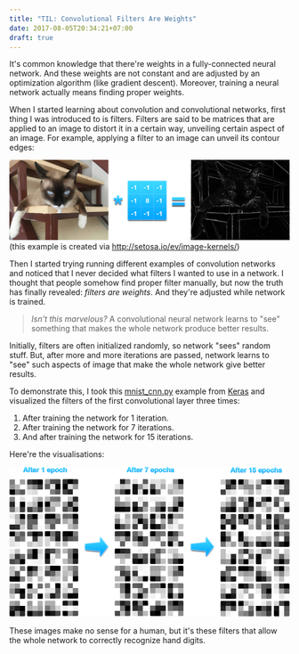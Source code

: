 ```yaml
---
title: "TIL: Convolutional Filters Are Weights"
date: 2017-08-05T20:34:21+07:00
draft: true
---
```


It's common knowledge that there're weights in a fully-connected neural network. And these weights are not constant and are adjusted by an optimization algorithm (like gradient descent). Moreover, training a neural network actually means finding proper weights.

When I started learning about convolution and convolutional networks, first thing I was introduced to is filters. Filters are said to be matrices that are applied to an image to distort it in a certain way, unveiling certain aspect of an image. For example, applying a filter to an image can unveil its contour edges:

![Convolution filter example](/images/convolution-filter-example.png)
(this example is created via http://setosa.io/ev/image-kernels/)

Then I started trying running different examples of convolution networks and noticed that I never decided what filters I wanted to use in a network. I thought that people somehow find proper filter manually, but now the truth has finally revealed: *filters are weights*. And they're adjusted while network is trained.

> *Isn't this marvelous?* A convolutional neural network learns to "see" something that makes the whole network produce better results.

Initially, filters are often initialized randomly, so network "sees" random stuff. But, after more and more iterations are passed, network learns to "see" such aspects of image that make the whole network give better results.

To demonstrate this, I took this [mnist_cnn.py](https://github.com/fchollet/keras/blob/master/examples/mnist_cnn.py) example from [Keras](https://keras.io/) and visualized the filters of the first convolutional layer three times:

1.  After training the network for 1 iteration.
2.  After training the network for 7 iterations.
3.  And after training the network for 15 iterations.

Here're the visualisations:

![Convolution filters change](/images/convolution-filter-weights.png)

These images make no sense for a human, but it's these filters that allow the whole network to correctly recognize hand digits.